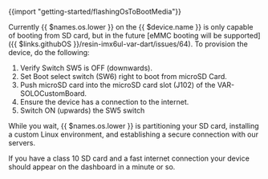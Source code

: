 {{import "getting-started/flashingOsToBootMedia"}}

Currently {{ $names.os.lower }} on the {{ $device.name }} is only capable of booting from SD card, but in the future [eMMC booting will be supported]({{ $links.githubOS }}/resin-imx6ul-var-dart/issues/64). To provision the device, do the following:
1. Verify Switch SW5 is OFF (downwards).
2. Set Boot select switch (SW6) right to boot from microSD Card.
3. Push microSD card into the microSD card slot (J102) of the
VAR-SOLOCustomBoard.
4. Ensure the device has a connection to the internet.
5. Switch ON (upwards) the SW5 switch

While you wait, {{ $names.os.lower }} is partitioning your SD card, installing a custom Linux environment, and establishing a secure connection with our servers.

If you have a class 10 SD card and a fast internet connection your device should appear on the dashboard in a minute or so.